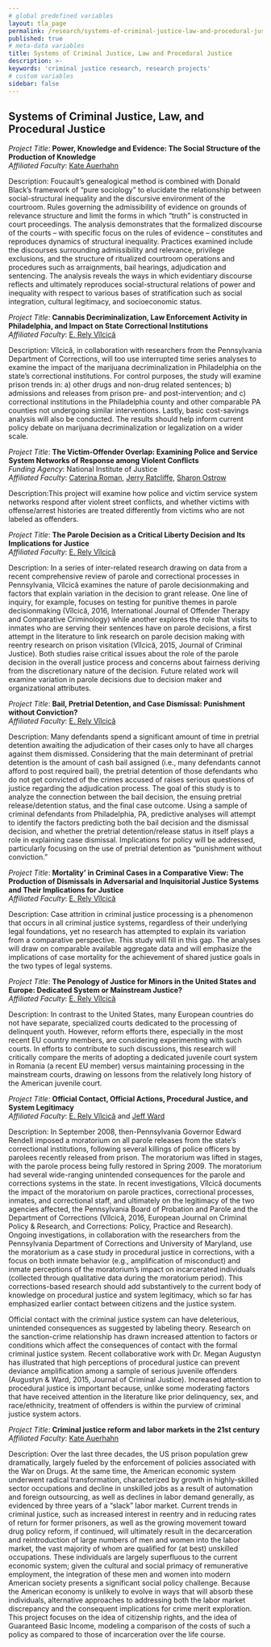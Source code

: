 ```yaml
---
# global predefined variables
layout: tla_page
permalink: /research/systems-of-criminal-justice-law-and-procedural-justice/
published: true
# meta-data variables
title: Systems of Criminal Justice, Law and Procedural Justice
description: >-
keywords: 'criminal justice research, research projects'
# custom variables
sidebar: false
---
```

## Systems of Criminal Justice, Law, and Procedural Justice

_Project Title_: **Power, Knowledge and Evidence:  The Social Structure of the Production of Knowledge** <br>
_Affiliated Faculty_: [Kate Auerhahn](https://liberalarts.temple.edu/academics/faculty/auerhahn-kate) <br>

Description: Foucault’s genealogical method is combined with Donald Black’s framework of “pure sociology” to elucidate the relationship between social-structural inequality and the discursive environment of the courtroom. Rules governing the admissibility of evidence on grounds of relevance structure and limit the forms in which “truth” is constructed in court proceedings.    The analysis demonstrates that the formalized discourse of the courts – with specific focus on the rules of evidence – constitutes and reproduces dynamics of structural inequality.  Practices examined include the discourses surrounding admissibility and relevance, privilege exclusions, and the structure of ritualized courtroom operations and procedures such as arraignments, bail hearings, adjudication and sentencing.  The analysis reveals the ways in which evidentiary discourse reflects and ultimately reproduces social-structural relations of power and inequality with respect to various bases of stratification such as social integration, cultural legitimacy, and socioeconomic status.
 
_Project Title_: **Cannabis Decriminalization, Law Enforcement Activity in Philadelphia, and Impact on State Correctional Institutions** <br>
_Affiliated Faculty_: [E. Rely Vîlcică](https://liberalarts.temple.edu/academics/faculty/v-lcic-e-rely) <br>

Description: Vîlcică, in collaboration with researchers from the Pennsylvania Department of Corrections, will too use interrupted time series analyses to examine the impact of the marijuana decriminalization in Philadelphia on the state’s correctional institutions. For control purposes, the study will examine prison trends in: a) other drugs and non-drug related sentences; b) admissions and releases from prison pre- and post-intervention; and c) correctional institutions in the Philadelphia county and other comparable PA counties not undergoing similar interventions. Lastly, basic cost-savings analysis will also be conducted. The results should help inform current policy debate on marijuana decriminalization or legalization on a wider scale.
 
_Project Title_: **The Victim-Offender Overlap: Examining Police and Service System Networks of Response among Violent Conflicts** <br>
_Funding Agency_: National Institute of Justice <br>
_Affiliated Faculty_: [Caterina Roman](https://liberalarts.temple.edu/academics/faculty/roman-caterina), [Jerry Ratcliffe](https://liberalarts.temple.edu/academics/faculty/ratcliffe-jerry), [Sharon Ostrow](https://liberalarts.temple.edu/academics/faculty/ostrow-sharon-c) <br>

Description:This project will examine how police and victim service system networks respond after violent street conflicts, and whether victims with offense/arrest histories are treated differently from victims who are not labeled as offenders.
  
_Project Title_: **The Parole Decision as a Critical Liberty Decision and Its Implications for Justice** <br>
_Affiliated Faculty_: [E. Rely Vîlcică](https://liberalarts.temple.edu/academics/faculty/v-lcic-e-rely) <br>

Description: In a series of inter-related research drawing on data from a recent comprehensive review of parole and correctional processes in Pennsylvania, Vîlcică examines the nature of parole decisionmaking and factors that explain variation in the decision to grant release. One line of inquiry, for example, focuses on testing for punitive themes in parole decisionmaking (Vîlcică, 2016, International Journal of Offender Therapy and Comparative Criminology) while another explores the role that visits to inmates who are serving their sentences have on parole decisions, a first attempt in the literature to link research on parole decision making with reentry research on prison visitation (Vîlcică, 2015, Journal of Criminal Justice). Both studies raise critical issues about the role of the parole decision in the overall justice process and concerns about fairness deriving from the discretionary nature of the decision. Future related work will examine variation in parole decisions due to decision maker and organizational attributes.
 
_Project Title_: **Bail, Pretrial Detention, and Case Dismissal: Punishment without Conviction?** <br>
_Affiliated Faculty_: [E. Rely Vîlcică](https://liberalarts.temple.edu/academics/faculty/v-lcic-e-rely) <br>

Description: Many defendants spend a significant amount of time in pretrial detention awaiting the adjudication of their cases only to have all charges against them dismissed. Considering that the main determinant of pretrial detention is the amount of cash bail assigned (i.e., many defendants cannot afford to post required bail), the pretrial detention of those defendants who do not get convicted of the crimes accused of raises serious questions of justice regarding the adjudication process. The goal of this study is to analyze the connection between the bail decision, the ensuing pretrial release/detention status, and the final case outcome. Using a sample of criminal defendants from Philadelphia, PA, predictive analyses will attempt to identify the factors predicting both the bail decision and the dismissal decision, and whether the pretrial detention/release status in itself plays a role in explaining case dismissal. Implications for policy will be addressed, particularly focusing on the use of pretrial detention as “punishment without conviction.”
 
_Project Title_: **Mortality’ in Criminal Cases in a Comparative View: The Production of Dismissals in Adversarial and Inquisitorial Justice Systems and Their Implications for Justice** <br>
_Affiliated Faculty_: [E. Rely Vîlcică](https://liberalarts.temple.edu/academics/faculty/v-lcic-e-rely) <br>

Description: Case attrition in criminal justice processing is a phenomenon that occurs in all criminal justice systems, regardless of their underlying legal foundations, yet no research has attempted to explain its variation from a comparative perspective. This study will fill in this gap. The analyses will draw on comparable available aggregate data and will emphasize the implications of case mortality for the achievement of shared justice goals in the two types of legal systems.
 
_Project Title_: **The Penology of Justice for Minors in the United States and Europe: Dedicated System or Mainstream Justice?** <br>
_Affiliated Faculty_: [E. Rely Vîlcică](https://liberalarts.temple.edu/academics/faculty/v-lcic-e-rely) <br>

Description: In contrast to the United States, many European countries do not have separate, specialized courts dedicated to the processing of delinquent youth. However, reform efforts there, especially in the most recent EU country members, are considering experimenting with such courts. In efforts to contribute to such discussions, this research will critically compare the merits of adopting a dedicated juvenile court system in Romania (a recent EU member) versus maintaining processing in the mainstream courts, drawing on lessons from the relatively long history of the American juvenile court.
 
_Project Title_: **Official Contact, Official Actions, Procedural Justice, and System Legitimacy** <br>
_Affiliated Faculty_: [E. Rely Vîlcică](https://liberalarts.temple.edu/academics/faculty/v-lcic-e-rely) and [Jeff Ward](https://liberalarts.temple.edu/academics/faculty/ward-jeffrey-t) <br>

Description: In September 2008, then-Pennsylvania Governor Edward Rendell imposed a moratorium on all parole releases from the state’s correctional institutions, following several killings of police officers by parolees recently released from prison. The moratorium was lifted in stages, with the parole process being fully restored in Spring 2009. The moratorium had several wide-ranging unintended consequences for the parole and corrections systems in the state. In recent investigations, Vîlcică documents the impact of the moratorium on parole practices, correctional processes, inmates, and correctional staff, and ultimately on the legitimacy of the two agencies affected, the Pennsylvania Board of Probation and Parole and the Department of Corrections (Vîlcică, 2016, European Journal on Criminal Policy & Research, and Corrections: Policy, Practice and Research). Ongoing investigations, in collaboration with the researchers from the Pennsylvania Department of Corrections and University of Maryland, use the moratorium as a case study in procedural justice in corrections, with a focus on both inmate behavior (e.g., amplification of misconduct) and inmate perceptions of the moratorium’s impact on incarcerated individuals (collected through qualitative data during the moratorium period). This corrections-based research should add substantively to the current body of knowledge on procedural justice and system legitimacy, which so far has emphasized earlier contact between citizens and the justice system.

Official contact with the criminal justice system can have deleterious, unintended consequences as suggested by labeling theory.  Research on the sanction-crime relationship has drawn increased attention to factors or conditions which affect the consequences of contact with the formal criminal justice system.  Recent collaborative work with Dr. Megan Augustyn has illustrated that high perceptions of procedural justice can prevent deviance amplification among a sample of serious juvenile offenders (Augustyn & Ward, 2015, Journal of Criminal Justice).  Increased attention to procedural justice is important because, unlike some moderating factors that have received attention in the literature like prior delinquency, sex, and race/ethnicity, treatment of offenders is within the purview of criminal justice system actors.
  
_Project Title_: **Criminal justice reform and labor markets in the 21st century** <br>
_Affiliated Faculty_: [Kate Auerhahn](https://liberalarts.temple.edu/academics/faculty/auerhahn-kate) <br>

Description: Over the last three decades, the US prison population grew dramatically, largely fueled by the enforcement of policies associated with the War on Drugs.  At the same time, the American economic system underwent radical transformation, characterized by growth in highly-skilled sector occupations and decline in unskilled jobs as a result of automation and foreign outsourcing, as well as declines in labor demand generally, as evidenced by three years of a “slack” labor market.  Current trends in criminal justice, such as increased interest in reentry and in reducing rates of return for former prisoners, as well as the growing movement toward drug policy reform, if continued, will ultimately result in the decarceration and reintroduction of large numbers of men and women into the labor market, the vast majority of whom are qualified for (at best) unskilled occupations.  These individuals are largely superfluous to the current economic system; given the cultural and social primacy of remunerative employment, the integration of these men and women into modern American society presents a significant social policy challenge.  Because the American economy is unlikely to evolve in ways that will absorb these individuals, alternative approaches to addressing both the labor market discrepancy and the consequent implications for crime merit exploration.  This project focuses on the idea of citizenship rights, and the idea of Guaranteed Basic Income, modeling a comparison of the costs of such a policy as compared to those of incarceration over the life course.
